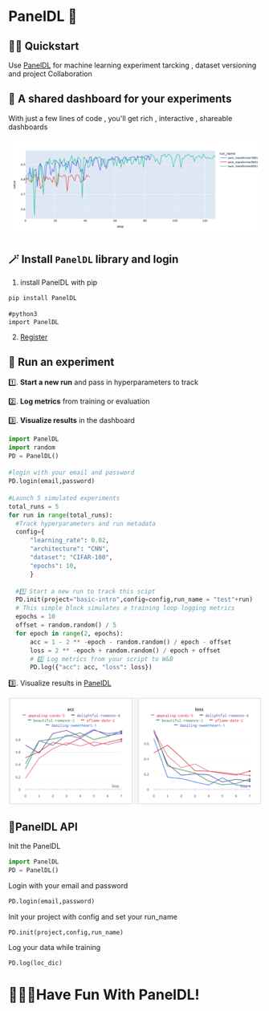 # PanelDL 🚀



## 🏃‍♀️ Quickstart

Use [PanelDL](http://paneldl.zidea.site) for machine learning experiment tarcking , dataset versioning and project Collaboration



## 🤩 A shared dashboard for your experiments

With just a few lines of code , you'll get rich , interactive , shareable dashboards

<img src="./image/image-20220214214838205.png" alt="Patch_many" style="zoom: 100%;" />

## 🪄 Install `PanelDL` library and login

1. install PanelDL with pip

```shell
pip install PanelDL

#python3
import PanelDL
```



2. [Register](http://paneldl.zidea.site/register/) 



## 👟 Run an experiment

1️⃣. **Start a new run** and pass in hyperparameters to track

2️⃣. **Log metrics** from training or evaluation

3️⃣. **Visualize results** in the dashboard



```python
import PanelDL
import random
PD = PanelDL()

#login with your email and password
PD.login(email,password)

#Launch 5 simulated experiments
total_runs = 5
for run in range(total_runs):
  #Track hyperparameters and run metadata
  config={
      "learning_rate": 0.02,
      "architecture": "CNN",
      "dataset": "CIFAR-100",
      "epochs": 10,
      }
  
  #1️⃣ Start a new run to track this scipt
  PD.init(project="basic-intro",config=config,run_name = "test"+run)
  # This simple block simulates a training loop logging metrics
  epochs = 10
  offset = random.random() / 5
  for epoch in range(2, epochs):
      acc = 1 - 2 ** -epoch - random.random() / epoch - offset
      loss = 2 ** -epoch + random.random() / epoch + offset
      # 2️⃣ Log metrics from your script to W&B
      PD.log({"acc": acc, "loss": loss})

```



3️⃣. Visualize results in [PanelDL](http://paneldl.zidea.site)



<img src="./image/image-20220214220143307.png" alt="Patch_many" style="zoom: 50%;" />





## 🔑PanelDL API 

Init the PanelDL

```python
import PanelDL
PD = PanelDL()
```



Login with your email and password

```python
PD.login(email,password)
```



Init your project with config and set your run_name

```
PD.init(project,config,run_name)
```



Log your data while training

```
PD.log(loc_dic)
```





# 🥳🥳🥳Have Fun With PanelDL!